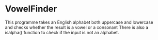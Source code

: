 # VowelFinder
This programme takes an English alphabet both uppercase and lowercase and checks whether the result is a vowel or a consonant
There is also a isalpha() function to check if the input is not an alphabet.
